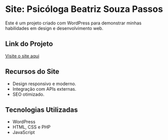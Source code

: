 # Site: **Psicóloga Beatriz Souza Passos**

Este é um projeto criado com WordPress para demonstrar minhas habilidades em design e desenvolvimento web.

## Link do Projeto
[Visite o site aqui](https://www.beatrizsouza.com.br)

## Recursos do Site
- Design responsivo e moderno.
- Integração com APIs externas.
- SEO otimizado.

## Tecnologias Utilizadas
- WordPress
- HTML, CSS e PHP
- JavaScript
